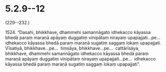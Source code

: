 

# 5.2.9--12



(229--232.)

1524\. “Dasahi, bhikkhave, dhammehi samannāgato idhekacco kāyassa bhedā paraṃ maraṇā apāyaṃ duggatiṃ vinipātaṃ nirayaṃ upapajjati…pe…  idhekacco kāyassa bhedā paraṃ maraṇā sugatiṃ saggaṃ lokaṃ upapajjati. Vīsatiyā, bhikkhave…pe…  tiṃsāya, bhikkhave…pe…  cattārīsāya, bhikkhave, dhammehi samannāgato idhekacco kāyassa bhedā paraṃ maraṇā apāyaṃ duggatiṃ vinipātaṃ nirayaṃ upapajjati…pe…  idhekacco kāyassa bhedā paraṃ maraṇā sugatiṃ saggaṃ lokaṃ upapajjati”.



